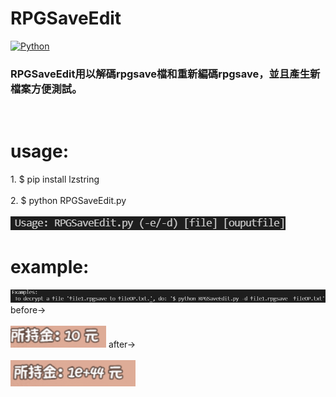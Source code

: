 # RPGSaveEdit
[![Python](https://img.shields.io/badge/python-3.9.6-yellow.svg)](https://www.python.org/)
</br>
<h3>RPGSaveEdit用以解碼rpgsave檔和重新編碼rpgsave，並且產生新檔案方便測試。</h3>
</br>
<h1>usage:</h1>
1. $ pip install lzstring
</br></br>
2. $ python RPGSaveEdit.py
</br></br>
<img src=https://github.com/Milaroot/RPGSaveEdit/blob/main/img/usage.png></img>
</br>
<h1>example:</h1>
<img src=https://github.com/Milaroot/RPGSaveEdit/blob/main/img/example.png></img>
<a>before-></a>
</br></br>
<img src=https://github.com/Milaroot/RPGSaveEdit/blob/main/img/money1.png>
<a>after-></a>
</br></br>
<img src=https://github.com/Milaroot/RPGSaveEdit/blob/main/img/money2.png>
